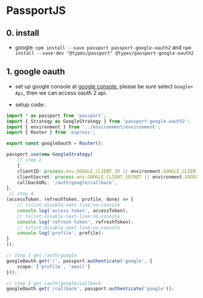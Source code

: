 # PassportJS

## 0. install

- google: `npm install --save passport passport-google-oauth2` and `npm install --save-dev "@types/passport" @types/passport-google-oauth2`

## 1. google oauth

- set up google console at  [google console](https://console.developers.google.com/projectselector/apis/library?supportedpurview=project), please be sure select `Google+ Api`, then we can access oauth 2 api.

- setup code:

```ts
import * as passport from 'passport';
import { Strategy as GoogleStrategy } from 'passport-google-oauth2';
import { environment } from '../environment/environment';
import { Router } from 'express';

export const googleOauth = Router();

passport.use(new GoogleStrategy(
    // step 2
    {
    clientID: process.env.GOOGLE_CLIENT_ID || environment.GOOGLE_CLIENT_ID,
    clientSecret: process.env.GOOGLE_CLIENT_SECRET || environment.GOOGLE_CLIENT_SECRET,
    callbackURL: '/auth/google/callback',
}, 
 // step 4
(accessToken, refreshToken, profile, done) => {
    // tslint:disable-next-line:no-console
    console.log('access token', accessToken);
    // tslint:disable-next-line:no-console
    console.log('refresh token', refreshToken);
    // tslint:disable-next-line:no-console
    console.log('profile', profile);
}
));

// step 1 get /auth/google
googleOauth.get('/', passport.authenticate('google', {
    scope: ['profile', 'email']
}));

// step 3 get /auth/google/callback
googleOauth.get('/callback', passport.authenticate('google'));
```